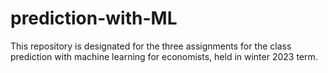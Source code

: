 # prediction-with-ML

This repository is designated for the three assignments for the class prediction with machine learning for economists, held in winter 2023 term.
